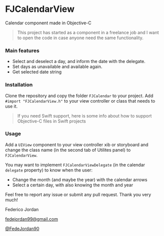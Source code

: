 # FJCalendarView
Calendar component made in Objective-C

> This project has started as a component in a freelance job and I want to open the code in case anyone need the same functionality.

### Main features
+ Select and deselect a day, and inform the date with the delegate.
+ Set days as unavailable and available again.
+ Get selected date string

### Installation
Clone the repository and copy the folder `FJCalendar` to your project. Add `#import "FJCalendarView.h"` to your view controller or class that needs to use it.
> If you need Swift support, here is some info about how to support Objective-C files in Swift projects

### Usage
Add a `UIView` component to your view controller xib or storyboard and change the class name (in the second tab of Utilites panel) to `FJCalendarView`. 

You may want to implement `FJCalendarViewDelegate` (in the calendar `delegate` property) to know when the user:
+ Change the month (and maybe the year) with the calendar arrows
+ Select a certain day, with also knowing the month and year

Feel free to report any issue or submit any pull request.
Thank you very much!


Federico Jordan

fedejordan99@gmail.com

[@FedeJordan90](https://www.twitter.com/FedeJordan90)
